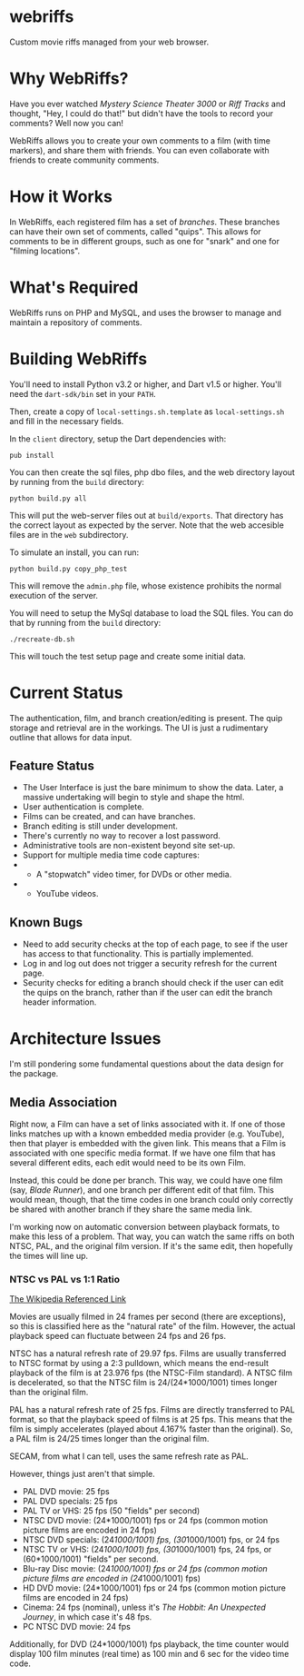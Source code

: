 webriffs
========

Custom movie riffs managed from your web browser.



# Why WebRiffs?

Have you ever watched _Mystery Science Theater 3000_ or _Riff Tracks_ and thought, "Hey, I could do that!" but didn't have the tools to record your comments?  Well now you can!

WebRiffs allows you to create your own comments to a film (with time markers), and share them with friends.  You can even collaborate with friends to create community comments.



# How it Works

In WebRiffs, each registered film has a set of _branches_.  These branches can have their own set of comments, called "quips".  This allows for comments to be in different groups, such as one for "snark" and one for "filming locations".


# What's Required

WebRiffs runs on PHP and MySQL, and uses the browser to manage and maintain a repository of comments.



# Building WebRiffs

You'll need to install Python v3.2 or higher, and Dart v1.5 or higher.  You'll need the `dart-sdk/bin` set in your `PATH`.

Then, create a copy of `local-settings.sh.template` as `local-settings.sh` and fill in the necessary fields.

In the `client` directory, setup the Dart dependencies with:

    pub install

You can then create the sql files, php dbo files, and the web directory layout by running from the `build` directory:

    python build.py all

This will put the web-server files out at `build/exports`.  That directory has the correct layout as expected by the server.  Note that the web accesible files are in the `web` subdirectory.

To simulate an install, you can run:

    python build.py copy_php_test

This will remove the `admin.php` file, whose existence prohibits the normal execution of the server.

You will need to setup the MySql database to load the SQL files.  You can do that by running from the `build` directory:

    ./recreate-db.sh

This will touch the test setup page and create some initial data.


    
# Current Status

The authentication, film, and branch creation/editing is present.  The quip storage and retrieval are in the workings.  The UI is just a rudimentary outline that allows for data input.

## Feature Status

 * The User Interface is just the bare minimum to show the data.  Later, a massive undertaking will begin to style and shape the html.
 * User authentication is complete.
 * Films can be created, and can have branches.
 * Branch editing is still under development.
 * There's currently no way to recover a lost password.
 * Administrative tools are non-existent beyond site set-up.
 * Support for multiple media time code captures:
 * * A "stopwatch" video timer, for DVDs or other media.
 * * YouTube videos.

## Known Bugs

 * Need to add security checks at the top of each page, to see if the user has access to that functionality.  This is partially implemented.
 * Log in and log out does not trigger a security refresh for the current page.
 * Security checks for editing a branch should check if the user can edit the quips on the branch, rather than if the user can edit the branch header information.
 

# Architecture Issues

I'm still pondering some fundamental questions about the data design for the
package.

## Media Association

Right now, a Film can have a set of links associated with it.  If one of those
links matches up with a known embedded media provider (e.g. YouTube), then that
player is embedded with the given link.  This means that a Film is associated
with one specific media format.  If we have one film that has several different
edits, each edit would need to be its own Film.

Instead, this could be done per branch.  This way, we could have one film
(say, _Blade Runner_), and one branch per different edit of that film.  This
would mean, though, that the time codes in one branch could only correctly be
shared with another branch if they share the same media link.

I'm working now on automatic conversion between playback formats, to make this
less of a problem.  That way, you can watch the same riffs on both NTSC, PAL,
and the original film version.  If it's the same edit, then hopefully the times
will line up.

### NTSC vs PAL vs 1:1 Ratio

[The Wikipedia Referenced Link](http://www.paradiso-design.net/videostandards.html)

Movies are usually filmed in 24 frames per second (there are exceptions), so
this is classified here as the "natural rate" of the film.  However, the
actual playback speed can fluctuate between 24 fps and 26 fps.

NTSC has a natural refresh rate of 29.97 fps.  Films are usually transferred to
NTSC format by using a 2:3 pulldown, which means the end-result playback of the
film is at 23.976 fps (the NTSC-Film standard).  A NTSC film is decelerated,
so that the NTSC film is 24/(24*1000/1001) times longer than the original film.

PAL has a natural refresh rate of 25 fps.  Films are directly transferred to PAL
format, so that the playback speed of films is at 25 fps.  This means that the
film is simply accelerates (played about 4.167% faster than the original).
So, a PAL film is 24/25 times longer than the original film.

SECAM, from what I can tell, uses the same refresh rate as PAL.

However, things just aren't that simple.

 * PAL DVD movie: 25 fps
 * PAL DVD specials: 25 fps
 * PAL TV or VHS: 25 fps (50 "fields" per second)
 * NTSC DVD movie: (24*1000/1001) fps or 24 fps (common motion picture films are encoded in 24 fps)
 * NTSC DVD specials: (24*1000/1001) fps, (30*1000/1001) fps, or 24 fps
 * NTSC TV or VHS: (24*1000/1001) fps, (30*1000/1001) fps, 24 fps, or (60*1000/1001) "fields" per second.
 * Blu-ray Disc movie: (24*1000/1001) fps or 24 fps (common motion picture films are encoded in (24*1000/1001) fps)
 * HD DVD movie: (24*1000/1001) fps or 24 fps (common motion picture films are encoded in 24 fps)
 * Cinema: 24 fps (nominal), unless it's _The Hobbit: An Unexpected Journey_, in which case it's 48 fps.
 * PC NTSC DVD movie: 24 fps
 
 Additionally, for DVD (24*1000/1001) fps playback, the time counter would
 display 100 film minutes (real time) as 100 min and 6 sec for the video
 time code.
 
 